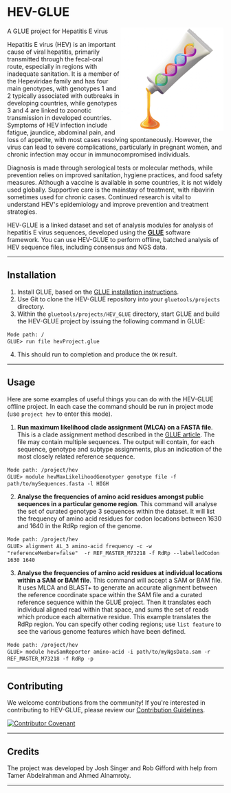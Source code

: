 # HEV-GLUE

<img src="md/glue-logo.png" align="right" alt="" width="240"/>

A GLUE project for Hepatitis E virus

Hepatitis E virus (HEV) is an important cause of viral hepatitis, primarily transmitted through the fecal-oral route, especially in regions with inadequate sanitation. It is a member of the Hepeviridae family and has four main genotypes, with genotypes 1 and 2 typically associated with outbreaks in developing countries, while genotypes 3 and 4 are linked to zoonotic transmission in developed countries. Symptoms of HEV infection include fatigue, jaundice, abdominal pain, and loss of appetite, with most cases resolving spontaneously. However, the virus can lead to severe complications, particularly in pregnant women, and chronic infection may occur in immunocompromised individuals.

Diagnosis is made through serological tests or molecular methods, while prevention relies on improved sanitation, hygiene practices, and food safety measures. Although a vaccine is available in some countries, it is not widely used globally. Supportive care is the mainstay of treatment, with ribavirin sometimes used for chronic cases. Continued research is vital to understand HEV's epidemiology and improve prevention and treatment strategies.

HEV-GLUE is a linked dataset and set of analysis modules for analysis of hepatitis E virus sequences, developed using the **[GLUE](http://glue-tools.cvr.gla.ac.uk/)** software framework. You can use HEV-GLUE to perform offline, batched analysis of HEV sequence files, including consensus and NGS data.

* * * * *

## Installation

1. Install GLUE, based on the [GLUE installation instructions](http://glue-tools.cvr.gla.ac.uk/#/installation). 
2. Use Git to clone the HEV-GLUE repository into your `gluetools/projects` directory.
3. Within the `gluetools/projects/HEV_GLUE` directory, start GLUE and build the HEV-GLUE project by issuing the following command in GLUE:
```
Mode path: /
GLUE> run file hevProject.glue
```
4. This should run to completion and produce the `OK` result.


* * * * *

## Usage

Here are some examples of useful things you can do with the HEV-GLUE offline project. In each case the command should be run in project mode (use `project hev` to enter this mode).  

1. **Run maximum likelihood clade assignment (MLCA) on a FASTA file**. This is a clade assignment method described in the [GLUE article](http://glue-tools.cvr.gla.ac.uk/#/about#citeGlue). The file may contain multiple sequences. The output will contain, for each sequence, genotype and subtype assignments, plus an indication of the most closely related reference sequence.
```
Mode path: /project/hev
GLUE> module hevMaxLikelihoodGenotyper genotype file -f path/to/mySequences.fasta -l HIGH 
```

2. **Analyse the frequencies of amino acid residues amongst public sequences in a particular genome region**. This command will analyse the set of curated genotype 3 sequences within the dataset. It will list the frequency of amino acid residues for codon locations between 1630 and 1640 in the RdRp region of the genome.
```
Mode path: /project/hev
GLUE> alignment AL_3 amino-acid frequency -c -w "referenceMember=false"  -r REF_MASTER_M73218 -f RdRp --labelledCodon 1630 1640
```

3. **Analyse the frequencies of amino acid residues at individual locations within a SAM or BAM file**. This command will accept a SAM or BAM file. It uses MLCA and BLAST+ to generate an accurate alignment between the reference coordinate space within the SAM file and a curated reference sequence within the GLUE project. Then it translates each individual aligned read within that space, and sums the set of reads which produce each alternative residue. This example translates the RdRp region. You can specify other coding regions; use `list feature` to see the various genome features which have been defined.
```
Mode path: /project/hev
GLUE> module hevSamReporter amino-acid -i path/to/myNgsData.sam -r REF_MASTER_M73218 -f RdRp -p
```


* * * * *


## Contributing

We welcome contributions from the community! If you're interested in contributing to HEV-GLUE, please review our [Contribution Guidelines](./md/CONTRIBUTING.md).

[![Contributor Covenant](https://img.shields.io/badge/Contributor%20Covenant-2.1-4baaaa.svg)](./md/code_of_conduct.md)


* * * * *


## Credits

The project was developed by Josh Singer and Rob Gifford with help from Tamer Abdelrahman and Ahmed Alnamroty.


* * * * *

